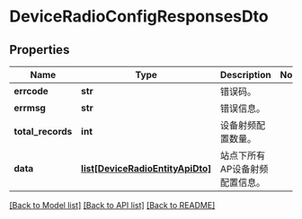 # DeviceRadioConfigResponsesDto

## Properties
Name | Type | Description | Notes
------------ | ------------- | ------------- | -------------
**errcode** | **str** | 错误码。 | 
**errmsg** | **str** | 错误信息。 | 
**total_records** | **int** | 设备射频配置数量。 | 
**data** | [**list[DeviceRadioEntityApiDto]**](DeviceRadioEntityApiDto.md) | 站点下所有AP设备射频配置信息。 | 

[[Back to Model list]](../README.md#documentation-for-models) [[Back to API list]](../README.md#documentation-for-api-endpoints) [[Back to README]](../README.md)


